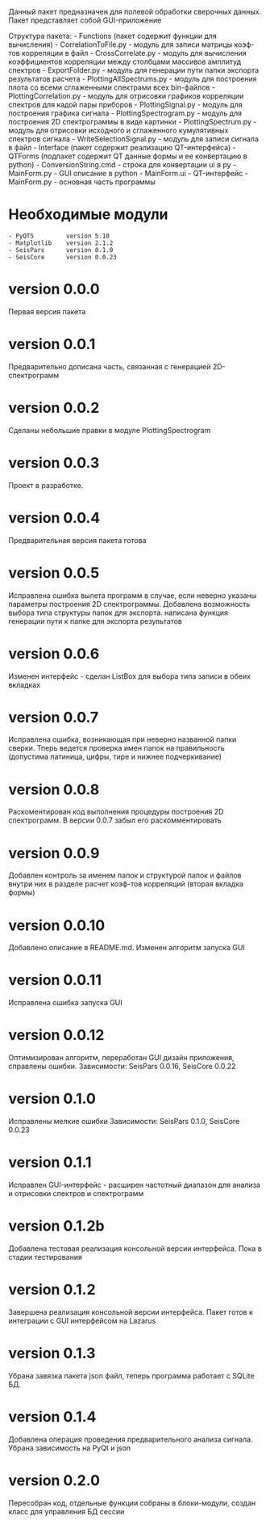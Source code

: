﻿Данный пакет предназначен для полевой обработки сверочных данных. Пакет
представляет собой GUI-приложение

Структура пакета:
    - Functions (пакет содержит функции для вычисления)
        - CorrelationToFile.py    - модуль для записи матрицы коэф-тов
        корреляции в файл
        - CrossCorrelate.py       - модуль для вычисления коэффициентов
        корреляции между столбцами массивов амплитуд спектров
        - ExportFolder.py         - модуль для генерации пути папки экспорта
        результатов расчета
        - PlottingAllSpectrums.py - модуль для построения плота со всеми
        сглаженными спектрами всех bin-файлов
        - PlottingCorrelation.py  - модуль для отрисовки графиков корреляции
        спектров для кадой пары приборов
        - PlottingSignal.py       - модуль для построения графика сигнала
        - PlottingSpectrogram.py  - модуль для построения 2D спектрограммы
        в виде картинки
        - PlottingSpectrum.py     - модуль для отрисовки исходного и
        сглаженного кумулятивных спектров сигнала
        - WriteSelectionSignal.py - модуль для записи сигнала в файл
    - Interface (пакет содержит реализацию QT-интерфейса)
        - QTForms (подпакет содержит QT данные формы и ее конвертацию в python)
            - ConversionString.cmd - строка для конвертации ui в py
            - MainForm.py   - GUI описание в python
            - MainForm.ui   - QT-интерфейс
        - MainForm.py       - основная часть программы

# Необходимые модули
    - PyQT5         version 5.10
    - Matplotlib    version 2.1.2
    - SeisPars      version 0.1.0
    - SeisCore      version 0.0.23


# version 0.0.0
Первая версия пакета

# version 0.0.1
Предварительно дописана часть, связанная с генерацией 2D-спектрограмм

# version 0.0.2
Сделаны небольшие правки в модуле PlottingSpectrogram

# version 0.0.3
Проект в разработке.

# version 0.0.4
Предварительная версия пакета готова

# version 0.0.5
Исправлена ошибка вылета программ в случае, если неверно указаны параметры
построения 2D спектрограммы. Добавлена возможность выбора типа структуры папок
для экспорта. написана функция генерации пути к папке для экспорта результатов

# version 0.0.6
Изменен интерфейс - сделан ListBox для выбора типа записи в обеих вкладках

# version 0.0.7
Исправлена ошибка, возникающая при неверно названной папки сверки. Тперь
ведется проверка имен папок на правильность (допустима латиница, цифры, тире и
нижнее подчеркивание)

# version 0.0.8
Раскоментирован код выполнения процедуры построения 2D спектрограмм. В версии
0.0.7 забыл его раскомментировать

# version 0.0.9
Добавлен контроль за именем папок и структурой папок и файлов внутри них в
разделе расчет коэф-тов корреляций (вторая вкладка формы)

# version 0.0.10
Добавлено описание в README.md. Изменен алгоритм запуска GUI

# version 0.0.11
Исправлена ошибка запуска GUI

# version 0.0.12
Оптимизирован алгоритм, переработан GUI дизайн приложения, справлены ошибки.
Зависимости: SeisPars 0.0.16, SeisCore 0.0.22

# version 0.1.0
Исправлены мелкие ошибки
Зависимости: SeisPars 0.1.0, SeisCore 0.0.23

# version 0.1.1
Исправлен GUI-интерфейс - расширен частотный диапазон для анализа и отрисовки
спектров и спектрограмм

# version 0.1.2b
Добавлена тестовая реализация консольной версии интерфейса. Пока в стадии
тестирования

# version 0.1.2
Завершена реализация консольной версии интерфейса. Пакет готов к интеграции с
GUI интерфейсом на Lazarus

# version 0.1.3
Убрана завязка пакета json файл, теперь программа работает с SQLite БД.

# version 0.1.4
Добавлена операция проведения предварительного анализа сигнала. Убрана
зависимость на PyQt и json

# version 0.2.0
Пересобран код, отдельные функции собраны в блоки-модули, создан класс для
управления БД сессии